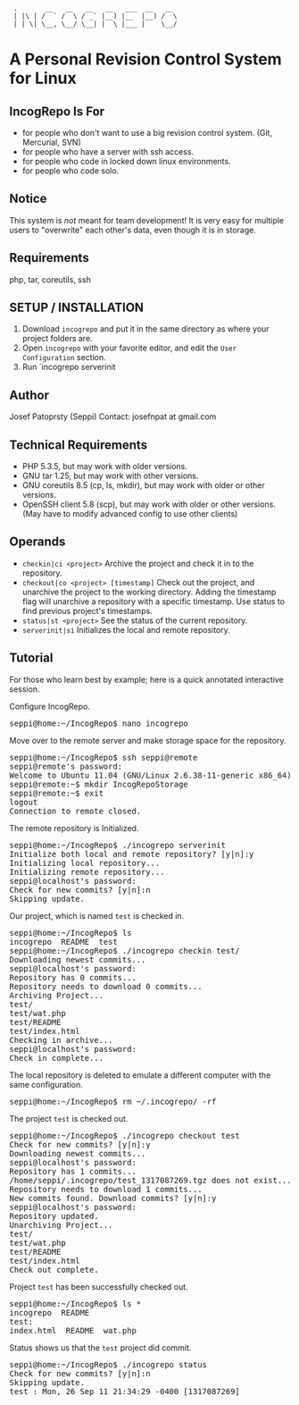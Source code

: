      .       __   __   __   __   ___  __   __  
     | |\ | /  ` /  \ / _` |__) |__  |__) /  \ 
     | | \| \__, \__/ \__| |  \ |___ |    \__/ 
                                          
A Personal Revision Control System for Linux
============================================

IncogRepo Is For
----------------
* for people who don't want to use a big revision control system. (Git, Mercurial, SVN)
* for people who have a server with ssh access.
* for people who code in locked down linux environments.
* for people who code solo.

Notice
------
  This system is *not* meant for team development! It is very easy for multiple users to "overwrite" each other's data, even though it is in storage.

Requirements
------------
  php, tar, coreutils, ssh

SETUP / INSTALLATION
--------------------
1. Download `incogrepo` and put it in the same directory as where your project folders are.
2. Open `incogrepo` with your favorite editor, and edit the `User Configuration` section.
3. Run `incogrepo serverinit

Author
------
Josef Patoprsty (Seppi)
Contact: josefnpat at gmail.com

Technical Requirements
----------------------
* PHP 5.3.5, but may work with older versions.
* GNU tar 1.25, but may work with other versions.
* GNU coreutils 8.5 (cp, ls, mkdir), but may work with older or other versions.
* OpenSSH client 5.8 (scp), but may work with older or other versions. (May have to modify advanced config to use other clients)

Operands
--------
* `checkin|ci <project>`
    Archive the project and check it in to the repository.
* `checkout|co <project> [timestamp]`
    Check out the project, and unarchive the project to the working directory.
    Adding the timestamp flag will unarchive a repository with a specific timestamp. Use status to find previous project's timestamps.
* `status|st <project>`
    See the status of the current repository.
* `serverinit|si`
    Initializes the local and remote repository.
    
Tutorial
--------
For those who learn best by example; here is a quick annotated interactive session.

Configure IncogRepo.
<pre>
seppi@home:~/IncogRepo$ nano incogrepo
</pre>
Move over to the remote server and make storage space for the repository.
<pre>
seppi@home:~/IncogRepo$ ssh seppi@remote
seppi@remote's password: 
Welcome to Ubuntu 11.04 (GNU/Linux 2.6.38-11-generic x86_64)
seppi@remote:~$ mkdir IncogRepoStorage
seppi@remote:~$ exit
logout
Connection to remote closed.
</pre>
The remote repository is Initialized.
<pre>
seppi@home:~/IncogRepo$ ./incogrepo serverinit
Initialize both local and remote repository? [y|n]:y
Initializing local repository...
Initializing remote repository...
seppi@localhost's password: 
Check for new commits? [y|n]:n
Skipping update.
</pre>
Our project, which is named `test` is checked in.
<pre>
seppi@home:~/IncogRepo$ ls
incogrepo  README  test
seppi@home:~/IncogRepo$ ./incogrepo checkin test/
Downloading newest commits...
seppi@localhost's password: 
Repository has 0 commits...
Repository needs to download 0 commits...
Archiving Project...
test/
test/wat.php
test/README
test/index.html
Checking in archive...
seppi@localhost's password: 
Check in complete...
</pre>
The local repository is deleted to emulate a different computer with the same configuration.
<pre>
seppi@home:~/IncogRepo$ rm ~/.incogrepo/ -rf
</pre>
The project `test` is checked out.
<pre>
seppi@home:~/IncogRepo$ ./incogrepo checkout test
Check for new commits? [y|n]:y
Downloading newest commits...
seppi@localhost's password: 
Repository has 1 commits...
/home/seppi/.incogrepo/test_1317087269.tgz does not exist...
Repository needs to download 1 commits...
New commits found. Download commits? [y|n]:y
seppi@localhost's password: 
Repository updated.
Unarchiving Project...
test/
test/wat.php
test/README
test/index.html
Check out complete.
</pre>
Project `test` has been successfully checked out.
<pre>
seppi@home:~/IncogRepo$ ls *
incogrepo  README
test:
index.html  README  wat.php
</pre>
Status shows us that the `test` project did commit.
<pre>
seppi@home:~/IncogRepo$ ./incogrepo status
Check for new commits? [y|n]:n
Skipping update.
test : Mon, 26 Sep 11 21:34:29 -0400 [1317087269]
</pre>